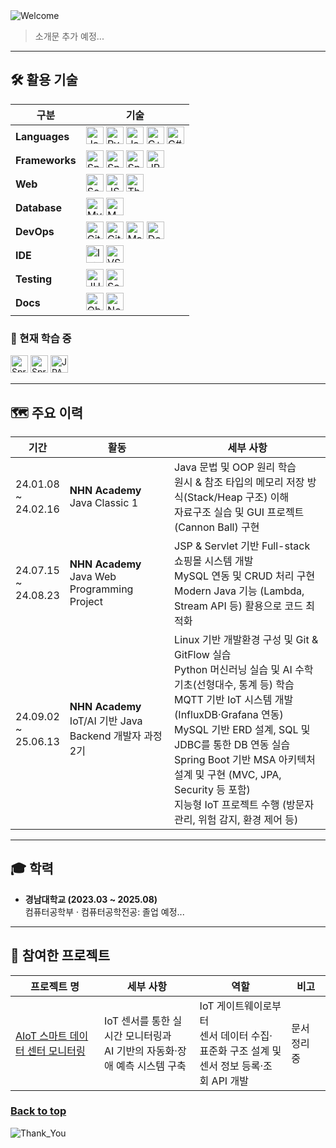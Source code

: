 <img src="https://capsule-render.vercel.app/api?type=waving&height=100&color=273755&text=Hi%20there!%20👋&fontColor=6495ED&fontSize=30&fontAlign=13&desc=Let%20me%20briefly%20introduce%20myself.&descAlign=16.38&descAlignY=75&descSize=16&section=header" alt="Welcome"/>

> 소개문 추가 예정...

---

## :hammer_and_wrench: 활용 기술

<table>
  <thead>
    <tr>
      <th>구분</th>
      <th>기술</th>
    </tr>
  </thead>
  <tbody>
    <tr>
      <td><b>Languages</b></td>
      <td>
        <img src="https://img.shields.io/badge/Java-e0e0e0?logo=openjdk&logoColor=black" alt="Java" style="height:28px"/>
        <img src="https://img.shields.io/badge/Python-e0e0e0?logo=python&logoColor=black" alt="Python" style="height:28px"/>
        <img src="https://img.shields.io/badge/JavaScript-e0e0e0?logo=javascript&logoColor=black" alt="JavaScript" style="height:28px"/>
        <img src="https://img.shields.io/badge/C++-e0e0e0?logo=cplusplus&logoColor=black" alt="C++" style="height:28px"/>
        <img src="https://img.shields.io/badge/C%23-e0e0e0?logo=dotnet&logoColor=black" alt="C#" style="height:28px"/>
      </td>
    </tr>
    <tr>
      <td><b>Frameworks</b></td>
      <td>
        <img src="https://img.shields.io/badge/Spring-e0e0e0?logo=spring&logoColor=black" alt="Spring" style="height:28px"/>
        <img src="https://img.shields.io/badge/Spring_MVC-e0e0e0?logo=spring&logoColor=black" alt="Spring MVC" style="height:28px"/>
        <img src="https://img.shields.io/badge/Spring_Boot-e0e0e0?logo=springboot&logoColor=black" alt="Spring Boot" style="height:28px"/>
        <img src="https://img.shields.io/badge/JPA-e0e0e0?logo=hibernate&logoColor=black" alt="JPA" style="height:28px"/>
      </td>
    </tr>
    <tr>
      <td><b>Web</b></td>
      <td>
        <img src="https://img.shields.io/badge/Servlet-d3d3d3?logo=apachetomcat&logoColor=black" alt="Servlet" style="height:28px"/>
        <img src="https://img.shields.io/badge/JSP-e0e0e0?logo=java&logoColor=black" alt="JSP" style="height:28px"/>
        <img src="https://img.shields.io/badge/Thymeleaf-e0e0e0?logo=thymeleaf&logoColor=black" alt="Thymeleaf" style="height:28px"/>
      </td>
    </tr>
    <tr>
      <td><b>Database</b></td>
      <td>
        <img src="https://img.shields.io/badge/MySQL-e0e0e0?logo=mysql&logoColor=black" alt="MySQL" style="height:28px"/>
        <img src="https://img.shields.io/badge/MSSQL-e0e0e0?logo=microsoftsqlserver&logoColor=black" alt="MSSQL" style="height:28px"/>
      </td>
    </tr>
    <tr>
      <td><b>DevOps</b></td>
      <td>
        <img src="https://img.shields.io/badge/Git-e0e0e0?logo=git&logoColor=black" alt="Git" style="height:28px"/>
        <img src="https://img.shields.io/badge/GitHub_Actions-e0e0e0?logo=githubactions&logoColor=black" alt="GitHub Actions" style="height:28px"/>
        <img src="https://img.shields.io/badge/Maven-e0e0e0?logo=apachemaven&logoColor=black" alt="Maven" style="height:28px"/>
        <img src="https://img.shields.io/badge/Docker-e0e0e0?logo=docker&logoColor=black" alt="Docker" style="height:28px"/>
      </td>
    </tr>
    <tr>
      <td><b>IDE</b></td>
      <td>
        <img src="https://img.shields.io/badge/IntelliJ_IDEA-e0e0e0?logo=intellijidea&logoColor=black" alt="IntelliJ" style="height:28px"/>
        <img src="https://img.shields.io/badge/VS_Code-e0e0e0?logo=visualstudiocode&logoColor=black" alt="VS Code" style="height:28px"/>
      </td>
    </tr>
    <tr>
      <td><b>Testing</b></td>
      <td>
        <img src="https://img.shields.io/badge/JUnit-e0e0e0?logo=junit5&logoColor=black" alt="JUnit" style="height:28px"/>
        <img src="https://img.shields.io/badge/SonarQube-e0e0e0?logo=sonarqubeserver&logoColor=black" alt="SonarQube" style="height:28px"/>
      </td>
    </tr>
    <tr>
      <td><b>Docs</b></td>
      <td>
        <img src="https://img.shields.io/badge/Obsidian-e0e0e0?logo=obsidian&logoColor=black" alt="Obsidian" style="height:28px"/>
        <img src="https://img.shields.io/badge/Notion-e0e0e0?logo=notion&logoColor=black" alt="Notion" style="height:28px"/>
      </td>
    </tr>
  </tbody>
</table>

### :open_book: 현재 학습 중

<p align="left">
  <img src="https://img.shields.io/badge/Spring-e0e0e0?logo=spring&logoColor=black" alt="Spring" style="height:28px"/>
  <img src="https://img.shields.io/badge/Spring_Boot-e0e0e0?logo=springboot&logoColor=black" alt="Spring Boot" style="height:28px"/>
  <img src="https://img.shields.io/badge/JPA-e0e0e0?logo=hibernate&logoColor=black" alt="JPA" style="height:28px"/>
</p>

---

## :world_map: 주요 이력

| 기간                        | 활동                                                     | 세부 사항                                                                                                                                                                                                                                                                                      |
|---------------------------|--------------------------------------------------------|--------------------------------------------------------------------------------------------------------------------------------------------------------------------------------------------------------------------------------------------------------------------------------------------|
| 24.01.08<br>~<br>24.02.16 | <b>NHN Academy</b><br>Java Classic 1                   | Java 문법 및 OOP 원리 학습  <br>원시 & 참조 타입의 메모리 저장 방식(Stack/Heap 구조) 이해  <br>자료구조 실습 및 GUI 프로젝트(Cannon Ball) 구현                                                                                                                                                                                   |
| 24.07.15<br>~<br>24.08.23 | <b>NHN Academy</b><br>Java Web Programming Project     | JSP & Servlet 기반 Full-stack 쇼핑몰 시스템 개발  <br>MySQL 연동 및 CRUD 처리 구현  <br>Modern Java 기능 (Lambda, Stream API 등) 활용으로 코드 최적화                                                                                                                                                                   |
| 24.09.02<br>~<br>25.06.13 | <b>NHN Academy</b><br>IoT/AI 기반 Java Backend 개발자 과정 2기 | Linux 기반 개발환경 구성 및 Git & GitFlow 실습  <br>Python 머신러닝 실습 및 AI 수학 기초(선형대수, 통계 등) 학습  <br>MQTT 기반 IoT 시스템 개발 (InfluxDB·Grafana 연동)  <br>MySQL 기반 ERD 설계, SQL 및 JDBC를 통한 DB 연동 실습  <br>Spring Boot 기반 MSA 아키텍처 설계 및 구현 (MVC, JPA, Security 등 포함)  <br>지능형 IoT 프로젝트 수행 (방문자 관리, 위험 감지, 환경 제어 등) |

---

## :mortar_board: 학력

- **경남대학교 (2023.03 ~ 2025.08)**  
  컴퓨터공학부 · 컴퓨터공학전공: 졸업 예정...

---

## :rocket: 참여한 프로젝트

| 프로젝트 명                                                             | 세부 사항                                             | 역할                                                             | 비고      |
|--------------------------------------------------------------------|---------------------------------------------------|----------------------------------------------------------------|---------|
| [AIoT 스마트 데이터 센터 모니터링](https://github.com/nhnacademy-aiot2-lucky7) | IoT 센서를 통한 실시간 모니터링과  <br>AI 기반의 자동화·장애 예측 시스템 구축 | IoT 게이트웨이로부터  <br>센서 데이터 수집·표준화 구조 설계 및 <br>센서 정보 등록·조회 API 개발 | 문서 정리 중 |

### [Back to top](#top)

<img src="https://capsule-render.vercel.app/api?type=waving&color=273755&height=100&section=footer" alt="Thank_You"/>